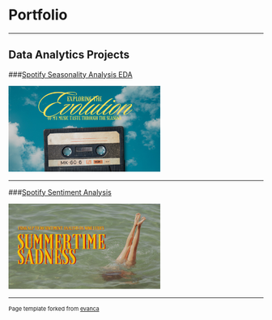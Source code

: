 # Portfolio

---

## Data Analytics Projects 

###[Spotify Seasonality Analysis EDA](/seasons_eda.md)

<img src="images/seasons_eda.png?raw=true" width="300"/>

---
###[Spotify Sentiment Analysis](/sentiment_analysis.md)

<img src="images/sentiment_analysis.png?raw=true" width="300"/>

---
<p style="font-size:11px">Page template forked from <a href="https://github.com/evanca/quick-portfolio">evanca</a></p>
<!-- Remove above link if you don't want to attibute -->
